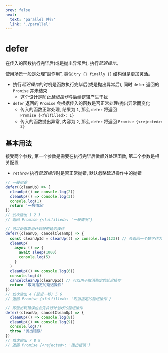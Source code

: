 ```yaml
---
prev: false
next:
  text: 'parallel 并行'
  link: './parallel'
---
```


# defer

<VersionTag version="0.2.3" />

在传入的函数执行完毕后(或是抛出异常后), 执行*延迟操作*。

使用场景一般是处理“副作用”, 类似 `try {} finally {}` 结构但是更加灵活。

- 执行*延迟操作*的时机是函数执行完毕后(或是抛出异常后), 同时 `defer` 返回的 `Promise` 并未结束
  - 这个设计是防止*延迟操作*与后续逻辑产生干扰
- `defer` 返回的 `Promise` 会根据传入的函数是否正常处理/抛出异常而变化
  - 传入的函数正常处理, 结果为 `1`, 那么 `defer` 将返回 `Promise {<fulfilled>: 1}`
  - 传入的函数抛出异常, 内容为 `2`, 那么 `defer` 将返回 `Promise {<rejected>: 2}`

## 基本用法

接受两个参数, 第一个参数是需要在执行完毕后做额外处理函数, 第二个参数是相关配置

- `rethrow` 执行*延迟操作*时是否正常抛错, 默认忽略延迟操作中的抛错

```js
// 一般用途
defer((cleanUp) => {
  cleanUp(() => console.log(2))
  cleanUp(() => console.log(3))
  console.log(1)
  return '一般情况'
})
// 依次输出 1 2 3
// 返回 Promise {<fulfilled>: '一般情况'}

// 可以动态取消计划好的延迟操作
defer((cleanUp, cancelCleanUp) => {
  const cleanUpId = cleanUp(() => console.log(123)) // 会返回一个数字作为 id
  cleanUp(
    async () => {
      await sleep(1000)
      console.log(5)
    }
  )
  cleanUp(() => console.log(6))
  console.log(4)
  cancelCleanUp(cleanUpId) // 可以用于取消指定的延迟操作
  return '取消指定的延迟操作'
})
// 依次输出 4 (延迟一秒) 5 6
// 返回 Promise {<fulfilled>: '取消指定的延迟操作'}

// 即使出现错误也会先执行计划好的延迟操作
defer((cleanUp, cancelCleanUp) => {
  cleanUp(() => console.log(8))
  cleanUp(() => console.log(9))
  console.log(7)
  throw '抛出错误'
})
// 依次输出 7 8 9
// 返回 Promise {<rejected>: '抛出错误'}
```
